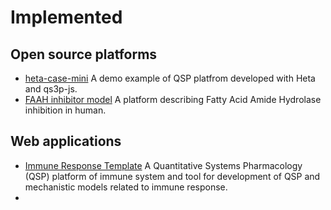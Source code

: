 # Implemented

## Open source platforms

<!-- - Mini demo platform [heta-case-mini](heta-case-mini/) -->
- [heta-case-mini](https://github.com/insysbio/heta-case-mini/)
    A demo example of QSP platfrom developed with Heta and qs3p-js.
- [FAAH inhibitor model](https://github.com/insysbio/faah-inhibitor)
    A platform describing Fatty Acid Amide Hydrolase inhibition in human.

## Web applications

- [Immune Response Template](https://irt.insysbio.com)
    A Quantitative Systems Pharmacology (QSP) platform of immune system and tool for development of QSP and mechanistic models related to immune response.
- [](https://insysbio.shinyapps.io/mAb-app/)